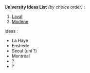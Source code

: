 **University Ideas List** *(by choice order)* :

1. [Laval](./laval_class.md) 
2. [Modène](./modene_class.md)


Ideas :
- La Haye
- Enshede
- Seoul (uni ?)
- Montréal
- ?
- ?